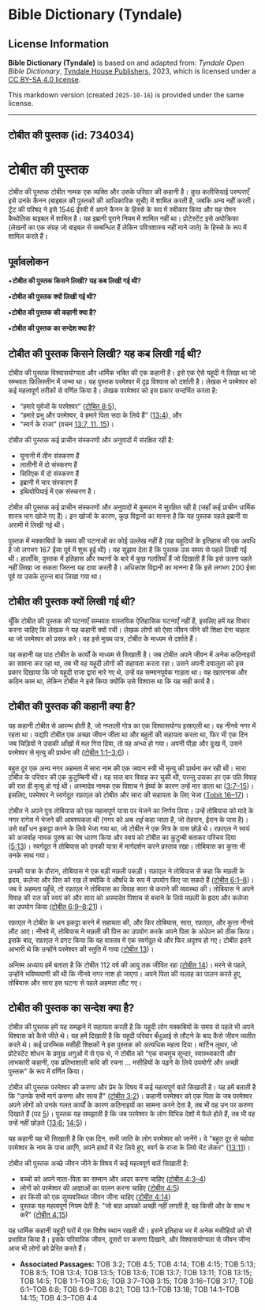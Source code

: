 # Bible Dictionary (Tyndale)

## License Information

**Bible Dictionary (Tyndale)** is based on and adapted from: _Tyndale Open Bible Dictionary_, [Tyndale House Publishers](https://tyndaleopenresources.com/), 2023, which is licensed under a [CC BY-SA 4.0 license](https://creativecommons.org/licenses/by-sa/4.0/legalcode.en).

This markdown version (created `2025-10-16`) is provided under the same license.



--------------------------------

## टोबीत की पुस्तक (id: 734034)

टोबीत की पुस्तक
===============

टोबीत की पुस्तक टोबीत नामक एक व्यक्ति और उसके परिवार की कहानी है। कुछ कलीसियाई परम्पराएँ इसे उनके कैनन (बाइबल की पुस्तकों की आधिकारिक सूची) में शामिल करती है, जबकि अन्य नहीं करती। ट्रेंट की परिषद ने इसे 1546 ईस्वी में अपने कैनन के हिस्से के रूप में स्वीकार किया और यह रोमन कैथोलिक बाइबल में शामिल है। यह इब्रानी पुराने नियम में शामिल नहीं था। प्रोटेस्टेंट इसे अपोक्रिफा (लेखनों का एक संग्रह जो बाइबल से सम्बन्धित हैं लेकिन पवित्रशास्त्र नहीं माने जाते) के हिस्से के रूप में शामिल करते हैं।

पूर्वावलोकन
-----------

•**टोबीत की पुस्तक किसने लिखी? यह कब लिखी गई थी?**

**•टोबीत की पुस्तक क्यों लिखी गई थी?**

**•टोबीत की पुस्तक की कहानी क्या है?**

**•टोबीत की पुस्तक का सन्देश क्या है?**

टोबीत की पुस्तक किसने लिखी? यह कब लिखी गई थी?
---------------------------------------------

टोबीत की पुस्तक विश्वासयोग्यता और धार्मिक भक्ति की एक कहानी है। इसे एक ऐसे यहूदी ने लिखा था जो सम्भवतः फिलिस्तीन में जन्मा था। यह पुस्तक परमेश्वर में दृढ़ विश्वास को दर्शाती है। लेखक ने परमेश्वर को कई महत्वपूर्ण तरीकों से वर्णित किया है। लेखक परमेश्वर को इस प्रकार सन्दर्भित करता है:

* “हमारे पूर्वजों के परमेश्वर” ([टोबित 8:5](https://ref.ly/Tob8:5)),
* “हमारे प्रभु और परमेश्वर, वे हमारे पिता सदा के लिये हैं” ([13:4](https://ref.ly/Tob13:4)), और
* “स्वर्ग के राजा” (वचन [13:7, 11, 15](https://ref.ly/Tob13:7,Tob13:11,Tob13:15))।

टोबीत की पुस्तक कई प्राचीन संस्करणों और अनुवादों में संरक्षित रही है:

* यूनानी में तीन संस्करण हैं
* लातीनी में दो संस्करण हैं
* सिरिएक में दो संस्करण हैं
* इब्रानी में चार संस्करण हैं
* इथियोपियाई में एक संस्करण है।

टोबीत की पुस्तक कई प्राचीन संस्करणों और अनुवादों में कुमरान में सुरक्षित रही है (जहाँ कई प्राचीन धार्मिक शास्त्र भाग खोजे गए हैं)। इन खोजों के कारण, कुछ विद्वानों का मानना है कि यह पुस्तक पहले इब्रानी या अरामी में लिखी गई थी।

पुस्तक में मक्काबियों के समय की घटनाओं का कोई उल्लेख नहीं है (यह यहूदियों के इतिहास की एक अवधि है जो लगभग 167 ईसा पूर्व में शुरू हुई थी)। यह सुझाव देता है कि पुस्तक उस समय से पहले लिखी गई थी। हालाँकि, पुस्तक में इतिहास और स्थानों के बारे में कुछ गलतियाँ हैं जो दिखाती हैं कि इसे उतना पहले नहीं लिखा जा सकता जितना यह दावा करती है। अधिकांश विद्वानों का मानना है कि इसे लगभग 200 ईसा पूर्व या उसके तुरन्त बाद लिखा गया था।

टोबीत की पुस्तक क्यों लिखी गई थी?
---------------------------------

चूँकि टोबीत की पुस्तक की घटनाएँ सम्भवतः वास्तविक ऐतिहासिक घटनाएँ नहीं हैं, इसलिए हमें यह विचार करना चाहिए कि लेखक ने यह कहानी क्यों रची। लेखक लोगों को ऐसा जीवन जीने की शिक्षा देना चाहता था जो परमेश्वर को प्रसन्न करे। वह इसे मुख्य पात्र, टोबीत के माध्यम से दर्शाते हैं।

यह कहानी यह पाठ टोबीत के कार्यों के माध्यम से सिखाती है। जब टोबीत अपने जीवन में अनेक कठिनाइयों का सामना कर रहा था, तब भी वह यहूदी लोगों की सहायता करता रहा। उसने अपनी दयालुता को इस प्रकार दिखाया कि जो यहूदी राजा द्वारा मारे गए थे, उन्हें वह सम्मानपूर्वक गाड़ता था। यह खतरनाक और कठिन काम था, लेकिन टोबीत ने इसे किया क्योंकि उसे विश्वास था कि यह सही कार्य है।

टोबीत की पुस्तक की कहानी क्या है?
---------------------------------

यह कहानी टोबीत से आरम्भ होती है, जो नप्ताली गोत्र का एक विश्वासयोग्य इस्राएली था। वह नीनवे नगर में रहता था। यद्यपि टोबीत एक अच्छा जीवन जीता था और बहुतों की सहायता करता था, फिर भी एक दिन जब चिड़ियों ने उसकी आँखों में मल गिरा दिया, तो वह अन्धा हो गया। अपनी पीड़ा और दुःख में, उसने परमेश्वर से मृत्यु की प्रार्थना की ([टोबीत 1:1–3:6](https://ref.ly/Tob1:1-Tob3:6))।

बहुत दूर एक अन्य नगर अहमता में सारा नाम की एक जवान स्त्री भी मृत्यु की प्रार्थना कर रही थी। सारा टोबीत के परिवार की एक कुटुम्बिनी थी। वह सात बार विवाह कर चुकी थी, परन्तु उसका हर एक पति विवाह की रात ही मृत्यु हो गई थी। अस्मादेव नामक एक पिशाच ने ईर्ष्या के कारण उन्हें मार डाला था ([3:7–15](https://ref.ly/Tob3:7-Tob3:15))। इसलिए, परमेश्वर ने स्वर्गदूत रफ़ाएल को टोबीत और सारा की सहायता के लिए भेजा ([Tobit 16–17](https://ref.ly/Tob3:16-Tob3:17))।

टोबीत ने अपने पुत्र तोबियास को एक महत्वपूर्ण यात्रा पर भेजने का निर्णय लिया। उन्हें तोबियास को मादे के नगर रागेस में भेजने की आवश्यकता थी (नगर को अब *राई* कहा जाता है, जो तेहरान, ईरान के पास है)। उसे वहाँ धन इकट्ठा करने के लिये भेजा गया था, जो टोबीत ने एक मित्र के पास छोड़े थे। रफ़ाएल ने स्वयं को अजर्याह नामक पुरुष का भेष धारण किया और स्वयं को टोबीत का कुटुम्बी बताकर परिचय दिया ([5:13](https://ref.ly/Tob5:13))। स्वर्गदूत ने तोबियास को उनकी यात्रा में मार्गदर्शन करने प्रस्ताव रखा। तोबियास का कुत्ता भी उनके साथ गया।

उनकी यात्रा के दौरान, तोबियास ने एक बड़ी मछली पकड़ी। रफ़ाएल ने तोबियास से कहा कि मछली के हृदय, कलेजा और पित्त को रख लें क्योंकि वे औषधि के रूप में उपयोग किए जा सकते हैं ([टोबीत 6:1–8](https://ref.ly/Tob6:1-Tob6:8))। जब वे अहमता पहुँचे, तो रफ़ाएल ने तोबियास का विवाह सारा से कराने की व्यवस्था की। तोबियास ने अपने विवाह की रात को स्वयं को और सारा को अस्मादेव पिशाच से बचाने के लिये मछली के हृदय और कलेजा का उपयोग किया ([टोबीत 6:9–8:21](https://ref.ly/Tob6:9-Tob8:21))।

रफ़ाएल ने टोबीत के धन इकट्ठा करने में सहायता की, और फिर तोबियास, सारा, रफ़ाएल, और कुत्ता नीनवे लौट आए। नीनवे में, तोबियास ने मछली की पित्त का उपयोग करके अपने पिता के अंधेपन को ठीक किया। इसके बाद, रफ़ाएल ने प्रगट किया कि वह वास्तव में एक स्वर्गदूत थे और फिर अदृश्य हो गए। टोबीत इतने आभारी थे कि उन्होंने परमेश्वर की स्तुति में गाया ([टोबीत 13](https://ref.ly/Tob13:1-Tob13:18))।

अन्तिम अध्याय हमें बताता है कि टोबीत 112 वर्ष की आयु तक जीवित रहा ([टोबीत 14](https://ref.ly/Tob14:1-Tob14:15))। मरने से पहले, उन्होंने भविष्यवाणी की थी कि नीनवे नगर नाश हो जाएगा। अपने पिता की सलाह का पालन करते हुए, तोबियास और सारा इस घटना से पहले अहमता लौट गए।

टोबीत की पुस्तक का सन्देश क्या है?
----------------------------------

टोबीत की पुस्तक हमें यह समझने में सहायता करती है कि यहूदी लोग मक्कबियों के समय से पहले भी अपने विश्वास को कैसे जीते थे। यह हमें दिखाती है कि यहूदी परिवार बँधुआई से लौटने के बाद कैसे जीवन व्यतीत करते थे। कई प्रारम्भिक मसीही शिक्षकों ने इस पुस्तक को अत्यधिक महत्व दिया। मार्टिन लूथर, जो प्रोटेस्टेंट शोधन के प्रमुख अगुओं में से एक थे, ने टोबीत को "एक सचमुच सुन्दर, स्वास्थ्यकारी और लाभकारी कहानी, एक प्रतिभाशाली कवि की रचना … मसीहियों के पढ़ने के लिये उपयोगी और अच्छी पुस्तक" के रूप में वर्णित किया।

टोबीत की पुस्तक परमेश्वर की करुणा और प्रेम के विषय में कई महत्वपूर्ण बातें सिखाती है। यह हमें बताती है कि "उनके सभी मार्ग करुणा और सत्य हैं" ([टोबीत 3:2](https://ref.ly/Tob3:2))। कहानी परमेश्वर को एक पिता के जब परमेश्वर अपने लोगों को उनके गलत कार्यों के कारण कठिनाइयों का सामना करने देता है, तब भी वह उन पर करुणा दिखाते हैं (पद [5](https://ref.ly/Tob13:5))। पुस्तक यह समझाती है कि जब परमेश्वर के लोग विभिन्न देशों में फैले होते हैं, तब भी वह उन्हें नहीं छोड़ते ([13:6](https://ref.ly/Tob13:6); [14:5](https://ref.ly/Tob14:5))।

यह कहानी यह भी सिखाती है कि एक दिन, सभी जाति के लोग परमेश्वर को जानेंगे। वे "बहुत दूर से यहोवा परमेश्वर के नाम के पास आएँगे, अपने हाथों में भेंट लिये हुए, स्वर्ग के राजा के लिये भेंट लेकर" ([13:11](https://ref.ly/Tob13:11))।

टोबीत की पुस्तक अच्छे जीवन जीने के विषय में कई महत्वपूर्ण बातें सिखाती है:

* बच्चों को अपने माता\-पिता का सम्मान और आदर करना चाहिए ([टोबीत 4:3–4](https://ref.ly/Tob4:3-Tob4:4))
* लोगों को परमेश्वर की आज्ञाओं का पालन करना चाहिए ([टोबीत 4:5](https://ref.ly/Tob4:5))
* हर किसी को एक सुव्यवस्थित जीवन जीना चाहिए ([टोबीत 4:14](https://ref.ly/Tob4:14))
* पुस्तक यह महत्वपूर्ण नियम देती है: "जो बात आपको अच्छी नहीं लगती है, वह किसी और के साथ न करें" ([टोबीत 4:15](https://ref.ly/Tob4:15))

यह धार्मिक कहानी यहूदी घरों में एक विशेष स्थान रखती थी। इसने इतिहास भर में अनेक मसीहियों को भी प्रभावित किया है। इसके परिवारिक जीवन, दूसरों पर करुणा दिखाने, और विश्वासयोग्यता से जीवन जीना आज भी लोगों को प्रेरित करते हैं।

* **Associated Passages:** TOB 3:2; TOB 4:5; TOB 4:14; TOB 4:15; TOB 5:13; TOB 8:5; TOB 13:4; TOB 13:5; TOB 13:6; TOB 13:7; TOB 13:11; TOB 13:15; TOB 14:5; TOB 1:1–TOB 3:6; TOB 3:7–TOB 3:15; TOB 3:16–TOB 3:17; TOB 6:1–TOB 6:8; TOB 6:9–TOB 8:21; TOB 13:1–TOB 13:18; TOB 14:1–TOB 14:15; TOB 4:3–TOB 4:4

